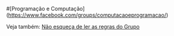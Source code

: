 #[Programação e Computação] (https://www.facebook.com/groups/computacaoeprogramacao/)

 Veja também: [Não esqueça de ler as regras do Grupo](https://github.com/progandcomp/knowledge/blob/master/RULES.md)
